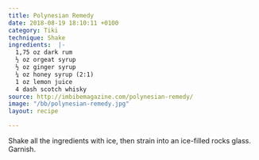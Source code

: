 ```yaml
---
title: Polynesian Remedy
date: 2018-08-19 18:10:11 +0100
category: Tiki
technique: Shake
ingredients:  |-
  1,75 oz dark rum
  ½ oz orgeat syrup
  ½ oz ginger syrup
  ¼ oz honey syrup (2:1)
  1 oz lemon juice
  4 dash scotch whisky
source: http://imbibemagazine.com/polynesian-remedy/
image: "/bb/polynesian-remedy.jpg"
layout: recipe

---
```

Shake all the ingredients with ice, then strain into an ice-filled rocks glass.  
Garnish.
